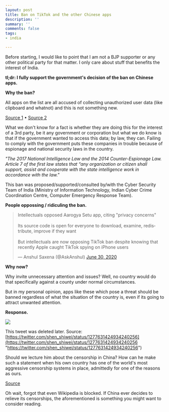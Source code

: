 ```yaml
---
layout: post
title: Ban on TikTok and the other Chinese apps
description: ''
summary: ''
comments: false
tags:
- india

---
```

Before starting, I would like to point that I am not a BJP supporter or any other political party for that matter. I only care about stuff that benefits the interest of India.

**tl;dr: I fully support the government's decision of the ban on Chinese apps.**

**Why the ban?**

All apps on the list are all accused of collecting unauthorized user data (like clipboard and whatnot) and this is not something new.

[Source 1](https://www.forbes.com/sites/zakdoffman/2020/06/26/warning-apple-suddenly-catches-tiktok-secretly-spying-on-millions-of-iphone-users/#6f048e5b34ef)
• [Source 2](https://www.businesstoday.in/technology/news/tiktok-secretly-accesses-users-data-apple-catches-it-red-handed/story/408359.html)

What we don't know for a fact is whether they are doing this for the interest of a 3rd party, be it any government or corporation but what we do know is that if the government wanted to access this data; by law, they can. Failing to comply with the government puts these companies in trouble because of espionage and national security laws in the country.

_"The 2017 National Intelligence Law and the 2014 Counter-Espionage Law. Article 7 of the first law states that “any organization or citizen shall support, assist and cooperate with the state intelligence work in accordance with the law."_

This ban was proposed/supported/consulted by/with the Cyber Security Team of India (Ministry of Information Technology, Indian Cyber Crime Coordination Centre, Computer Emergency Response Team).

**People oppossing / ridiculing the ban.**


<blockquote class="twitter-tweet"><p lang="en" dir="ltr">Intellectuals opposed Aarogya Setu app, citing &quot;privacy concerns&quot;<br><br>Its source code is open for everyone to download, examine, redistribute, improve if they want<br><br>But intellectuals are now opposing TikTok ban despite knowing that recently Apple caught TikTok spying on iPhone users</p>&mdash; Anshul Saxena (@AskAnshul) <a href="https://twitter.com/AskAnshul/status/1277871856666636288?ref_src=twsrc%5Etfw">June 30, 2020</a></blockquote> <script async src="https://platform.twitter.com/widgets.js" charset="utf-8"></script> 

**Why now?**

Why invite unnecessary attention and issues? Well, no country would do that specifically against a county under normal circumstances.

But in my personal opinion, apps like these which pose a threat should be banned regardless of what the situation of the country is, even if its going to attract unwanted attention.

**Response.**

![](../../../assets/img/186abd5b5784ccce53367bc3ae165c60-1.png)

This tweet was deleted later. Source: [https://twitter.com/shen_shiwei/status/1277631424934240256](https://twitter.com/shen_shiwei/status/1277631424934240256 "https://twitter.com/shen_shiwei/status/1277631424934240256")

Should we lecture him about the censorship in China? How can he make such a statement when his own country has one of the world's most aggressive censorship systems in place, admittedly for one of the reasons as ours.

[Source](https://en.wikipedia.org/wiki/List_of_websites_blocked_in_mainland_China)

Oh wait, forgot that even Wikipedia is blocked. If China ever decides to relieve its censorships, the aforementioned is something you might want to consider reading.